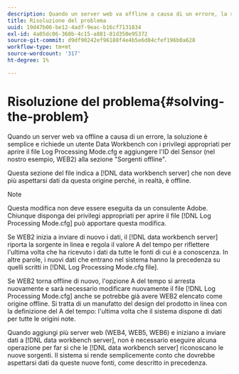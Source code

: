 ```yaml
---
description: Quando un server web va offline a causa di un errore, la soluzione è semplice e richiede un utente Data Workbench con i privilegi appropriati per aprire il file Log Processing Mode.cfg e aggiungere l'ID del Sensor (nel nostro esempio, WEB2) alla sezione "Sorgenti offline".
title: Risoluzione del problema
uuid: 19d47b06-be12-4adf-9eac-b16cf7131834
exl-id: 4a05dc06-360b-4c15-a881-81d350e95372
source-git-commit: d9df90242ef96188f4e4b5e6d04cfef196b0a628
workflow-type: tm+mt
source-wordcount: '317'
ht-degree: 1%

---
```


# Risoluzione del problema{#solving-the-problem}

Quando un server web va offline a causa di un errore, la soluzione è semplice e richiede un utente Data Workbench con i privilegi appropriati per aprire il file Log Processing Mode.cfg e aggiungere l&#39;ID del Sensor (nel nostro esempio, WEB2) alla sezione &quot;Sorgenti offline&quot;.

Questa sezione del file indica a [!DNL data workbench server] che non deve più aspettarsi dati da questa origine perché, in realtà, è offline.

>[!NOTE]
>
>Questa modifica non deve essere eseguita da un consulente Adobe. Chiunque disponga dei privilegi appropriati per aprire il file [!DNL Log Processing Mode.cfg] può apportare questa modifica.

Se WEB2 inizia a inviare di nuovo i dati, il [!DNL data workbench server] riporta la sorgente in linea e regola il valore A del tempo per riflettere l&#39;ultima volta che ha ricevuto i dati da tutte le fonti di cui è a conoscenza. In altre parole, i nuovi dati che entrano nel sistema hanno la precedenza su quelli scritti in [!DNL Log Processing Mode.cfg file].

Se WEB2 torna offline di nuovo, l&#39;opzione A del tempo si arresta nuovamente e sarà necessario modificare nuovamente il file [!DNL Log Processing Mode.cfg] anche se potrebbe già avere WEB2 elencato come origine offline. Si tratta di un manufatto del design del prodotto in linea con la definizione del A del tempo: l&#39;ultima volta che il sistema dispone di dati per tutte le origini note.

Quando aggiungi più server web (WEB4, WEB5, WEB6) e iniziano a inviare dati a [!DNL data workbench server], non è necessario eseguire alcuna operazione per far sì che le [!DNL data workbench server] riconoscano le nuove sorgenti. Il sistema si rende semplicemente conto che dovrebbe aspettarsi dati da queste nuove fonti, come descritto in precedenza.
